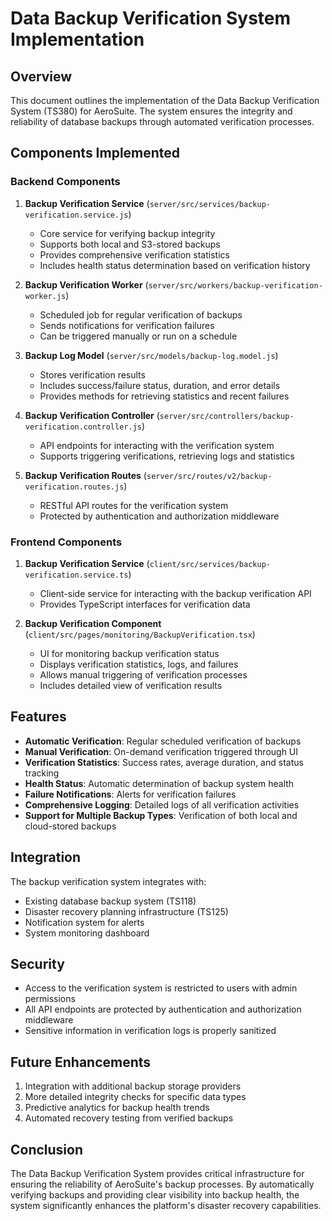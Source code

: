 # Data Backup Verification System Implementation

## Overview

This document outlines the implementation of the Data Backup Verification System (TS380) for AeroSuite. The system ensures the integrity and reliability of database backups through automated verification processes.

## Components Implemented

### Backend Components

1. **Backup Verification Service** (`server/src/services/backup-verification.service.js`)
   - Core service for verifying backup integrity
   - Supports both local and S3-stored backups
   - Provides comprehensive verification statistics
   - Includes health status determination based on verification history

2. **Backup Verification Worker** (`server/src/workers/backup-verification-worker.js`)
   - Scheduled job for regular verification of backups
   - Sends notifications for verification failures
   - Can be triggered manually or run on a schedule

3. **Backup Log Model** (`server/src/models/backup-log.model.js`)
   - Stores verification results
   - Includes success/failure status, duration, and error details
   - Provides methods for retrieving statistics and recent failures

4. **Backup Verification Controller** (`server/src/controllers/backup-verification.controller.js`)
   - API endpoints for interacting with the verification system
   - Supports triggering verifications, retrieving logs and statistics

5. **Backup Verification Routes** (`server/src/routes/v2/backup-verification.routes.js`)
   - RESTful API routes for the verification system
   - Protected by authentication and authorization middleware

### Frontend Components

1. **Backup Verification Service** (`client/src/services/backup-verification.service.ts`)
   - Client-side service for interacting with the backup verification API
   - Provides TypeScript interfaces for verification data

2. **Backup Verification Component** (`client/src/pages/monitoring/BackupVerification.tsx`)
   - UI for monitoring backup verification status
   - Displays verification statistics, logs, and failures
   - Allows manual triggering of verification processes
   - Includes detailed view of verification results

## Features

- **Automatic Verification**: Regular scheduled verification of backups
- **Manual Verification**: On-demand verification triggered through UI
- **Verification Statistics**: Success rates, average duration, and status tracking
- **Health Status**: Automatic determination of backup system health
- **Failure Notifications**: Alerts for verification failures
- **Comprehensive Logging**: Detailed logs of all verification activities
- **Support for Multiple Backup Types**: Verification of both local and cloud-stored backups

## Integration

The backup verification system integrates with:
- Existing database backup system (TS118)
- Disaster recovery planning infrastructure (TS125)
- Notification system for alerts
- System monitoring dashboard

## Security

- Access to the verification system is restricted to users with admin permissions
- All API endpoints are protected by authentication and authorization middleware
- Sensitive information in verification logs is properly sanitized

## Future Enhancements

1. Integration with additional backup storage providers
2. More detailed integrity checks for specific data types
3. Predictive analytics for backup health trends
4. Automated recovery testing from verified backups

## Conclusion

The Data Backup Verification System provides critical infrastructure for ensuring the reliability of AeroSuite's backup processes. By automatically verifying backups and providing clear visibility into backup health, the system significantly enhances the platform's disaster recovery capabilities. 

